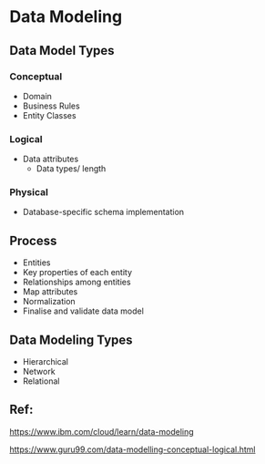 # Data Modeling

## Data Model Types
### Conceptual
- Domain
- Business Rules
- Entity Classes

### Logical
- Data attributes
  - Data types/ length

### Physical
- Database-specific schema implementation

## Process
- Entities
- Key properties of each entity
- Relationships among entities
- Map attributes
- Normalization
- Finalise and validate data model

## Data Modeling Types
- Hierarchical
- Network
- Relational

## Ref:

https://www.ibm.com/cloud/learn/data-modeling

https://www.guru99.com/data-modelling-conceptual-logical.html